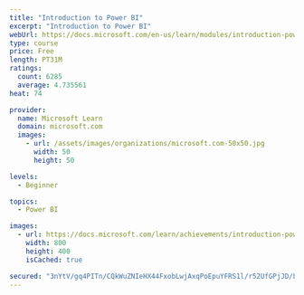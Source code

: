 ```yaml
---
title: "Introduction to Power BI"
excerpt: "Introduction to Power BI"
webUrl: https://docs.microsoft.com/en-us/learn/modules/introduction-power-bi/
type: course
price: Free
length: PT31M
ratings:
  count: 6285
  average: 4.735561
heat: 74

provider:
  name: Microsoft Learn
  domain: microsoft.com
  images:
    - url: /assets/images/organizations/microsoft.com-50x50.jpg
      width: 50
      height: 50

levels:
  - Beginner

topics:
  - Power BI

images:
  - url: https://docs.microsoft.com/learn/achievements/introduction-power-bi-social.png
    width: 800
    height: 400
    isCached: true

secured: "3nYtV/gq4PITn/CQkWuZNIeHX44FxobLwjAxqPoEpuYFRS1l/r52UfGPjJD/Lw6cY/T4h2z8Mb11TEUrzKl4EN4E1TYYLR+8N/h2s/S1bEFCNxcKaFiw8jB5lH1+jbkwvMkIPBF3DieP0cgiR0rajw//7XjpZOmGmeS7nhpC3LFCRpAuuElCTB8k2911E07jYMBQ/sThBeM5fH4O9JkuIqRVj4/JxovCxlQZVBEnr4l8GjUeZq14hdDYpxxfxt2sdLrIDNqCPCA3YL8QK+9+sulRxRwLaTtYAKlHwZ71ypSPlPV+HE6heN/Rz8mHroGzD8TtliLw46jo5+XtUDrIoNhaz5uHFZmoeuhHS1uxV0omRaTJIgDVEbVA2mtY/6tWBOHd+clfVH8Zn77h2Ib5BfeQqTbMhzr+z9bxq3Y5cGY=;exfw1nxfxaeUWUUk7tA2SQ=="
---
```


